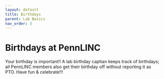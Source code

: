 ```yaml
---
layout: default
title: Birthdays
parent: Lab Basics
nav_order: 3
---
```



# Birthdays at PennLINC

Your birthday is important!! A lab birthday captian keeps track of birthdays; all PennLINC members also get their birthday off without reporting it as PTO.  Have fun & celebrate!!!  

